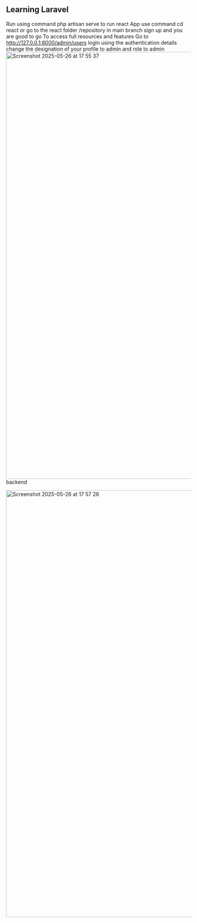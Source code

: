 

## Learning Laravel

Run using command php artisan serve
to run react App use command 
cd react
or go to the react folder /repository in main branch
sign up and you are good to go
To access full resources and features Go to 
http://127.0.0.1:8000/admin/users
login using the authentication details
change the designation of your profile to admin and role to admin
<img width="1161" alt="Screenshot 2025-05-26 at 17 55 37" src="https://github.com/user-attachments/assets/9f438f6f-de30-4eff-a7a2-f5f90b92d7fe" />
backend

<img width="1161" alt="Screenshot 2025-05-26 at 17 57 26" src="https://github.com/user-attachments/assets/08948d7f-7cd9-4b6a-9feb-460b946d5544" />


